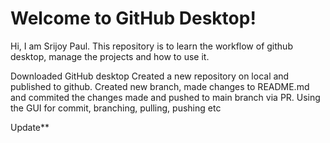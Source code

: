 # Welcome to GitHub Desktop!

Hi, I am Srijoy Paul.
This repository is to learn the workflow of github desktop, manage the projects and how to use it.

Downloaded GitHub desktop
Created a new repository on local and published to github.
Created new branch, made changes to README.md and commited the changes made and pushed to main branch via PR.
Using the GUI for commit, branching, pulling, pushing etc

Update**

